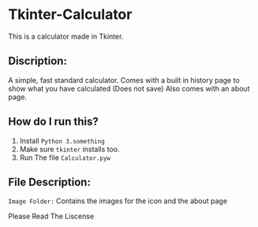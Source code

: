 # Tkinter-Calculator

This is a calculator made in Tkinter.

## Discription:
A simple, fast standard calculator.
Comes with a built in history page to show what you have calculated
(Does not save)
Also comes with an about page.

## How do I run this?
1. Install `Python 3.something`
2. Make sure `tkinter` installs too.
3. Run The file `Calculator.pyw`

## File Description:
`Image Folder:`
Contains the images for the icon and the about page

Please Read The Liscense
